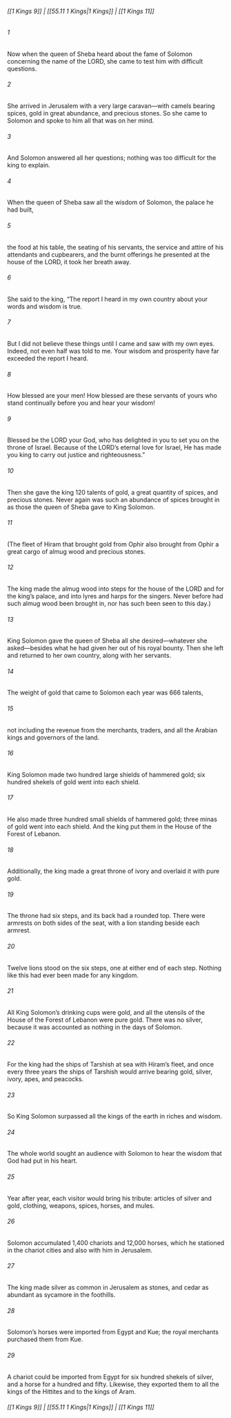 
###### [[1 Kings 9]] | [[55.11 1 Kings|1 Kings]] | [[1 Kings 11]]

###### 1
Now when the queen of Sheba heard about the fame of Solomon concerning the name of the LORD, she came to test him with difficult questions.
###### 2
She arrived in Jerusalem with a very large caravan—with camels bearing spices, gold in great abundance, and precious stones. So she came to Solomon and spoke to him all that was on her mind.
###### 3
And Solomon answered all her questions; nothing was too difficult for the king to explain.
###### 4
When the queen of Sheba saw all the wisdom of Solomon, the palace he had built,
###### 5
the food at his table, the seating of his servants, the service and attire of his attendants and cupbearers, and the burnt offerings he presented at the house of the LORD, it took her breath away.
###### 6
She said to the king, “The report I heard in my own country about your words and wisdom is true.
###### 7
But I did not believe these things until I came and saw with my own eyes. Indeed, not even half was told to me. Your wisdom and prosperity have far exceeded the report I heard.
###### 8
How blessed are your men! How blessed are these servants of yours who stand continually before you and hear your wisdom!
###### 9
Blessed be the LORD your God, who has delighted in you to set you on the throne of Israel. Because of the LORD’s eternal love for Israel, He has made you king to carry out justice and righteousness.”
###### 10
Then she gave the king 120 talents of gold, a great quantity of spices, and precious stones. Never again was such an abundance of spices brought in as those the queen of Sheba gave to King Solomon.
###### 11
(The fleet of Hiram that brought gold from Ophir also brought from Ophir a great cargo of almug wood and precious stones.
###### 12
The king made the almug wood into steps for the house of the LORD and for the king’s palace, and into lyres and harps for the singers. Never before had such almug wood been brought in, nor has such been seen to this day.)
###### 13
King Solomon gave the queen of Sheba all she desired—whatever she asked—besides what he had given her out of his royal bounty. Then she left and returned to her own country, along with her servants.
###### 14
The weight of gold that came to Solomon each year was 666 talents,
###### 15
not including the revenue from the merchants, traders, and all the Arabian kings and governors of the land.
###### 16
King Solomon made two hundred large shields of hammered gold; six hundred shekels of gold went into each shield.
###### 17
He also made three hundred small shields of hammered gold; three minas of gold went into each shield. And the king put them in the House of the Forest of Lebanon.
###### 18
Additionally, the king made a great throne of ivory and overlaid it with pure gold.
###### 19
The throne had six steps, and its back had a rounded top. There were armrests on both sides of the seat, with a lion standing beside each armrest.
###### 20
Twelve lions stood on the six steps, one at either end of each step. Nothing like this had ever been made for any kingdom.
###### 21
All King Solomon’s drinking cups were gold, and all the utensils of the House of the Forest of Lebanon were pure gold. There was no silver, because it was accounted as nothing in the days of Solomon.
###### 22
For the king had the ships of Tarshish at sea with Hiram’s fleet, and once every three years the ships of Tarshish would arrive bearing gold, silver, ivory, apes, and peacocks.
###### 23
So King Solomon surpassed all the kings of the earth in riches and wisdom.
###### 24
The whole world sought an audience with Solomon to hear the wisdom that God had put in his heart.
###### 25
Year after year, each visitor would bring his tribute: articles of silver and gold, clothing, weapons, spices, horses, and mules.
###### 26
Solomon accumulated 1,400 chariots and 12,000 horses, which he stationed in the chariot cities and also with him in Jerusalem.
###### 27
The king made silver as common in Jerusalem as stones, and cedar as abundant as sycamore in the foothills.
###### 28
Solomon’s horses were imported from Egypt and Kue; the royal merchants purchased them from Kue.
###### 29
A chariot could be imported from Egypt for six hundred shekels of silver, and a horse for a hundred and fifty. Likewise, they exported them to all the kings of the Hittites and to the kings of Aram.

###### [[1 Kings 9]] | [[55.11 1 Kings|1 Kings]] | [[1 Kings 11]]
